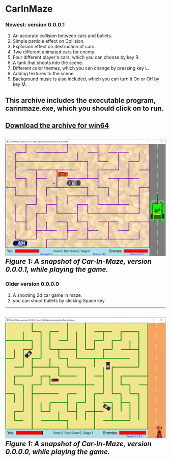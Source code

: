# CarInMaze
### Newest: version 0.0.0.1
1. An accurate collision between cars and bullets.
2. Simple particle effect on Collision.
3. Explosion effect on destruction of cars.
4. Two different animated cars for enemy.
5. Four different player's cars, which you can choose by key R.
6. A tank that shoots into the scene.
7. Different color themes, which you can change by pressing key L.
8. Adding textures to the scene.
9. Background music is also included, which you can turn it On or Off by key M.
## This archive includes the executable program, carinmaze.exe, which you should click on to run.
[Download the archive for win64](https://drive.google.com/file/d/1ihbQM8v7ryfO53O4YLWHF5OcJnQMSg5b/view?usp=sharing)
---
![A snapshot of the game: CarInMaze, newest version](Media/ver-0-0-0-1.jpg) *Figure 1: A snapshot of Car-In-Maze, version 0.0.0.1, while playing the game.*
--- 
### Older version 0.0.0.0
1. A shooting 2d car game in maze.
2. you can shoot bullets by clicking Space key.
---
![A snapshot of the game: CarInMaze: version 0.0.0.0](Media/ver-0-0-0-0.jpg) *Figure 1: A snapshot of Car-In-Maze, version 0.0.0.0, while playing the game.*
--- 